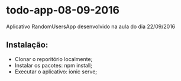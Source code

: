 # todo-app-08-09-2016
Aplicativo RandomUsersApp desenvolvido na aula do dia 22/09/2016
## Instalação:
* Clonar o reporitório localmente;
* Instalar os pacotes: npm install;
* Executar o aplicativo: ionic serve;